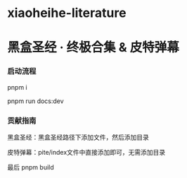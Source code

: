 # xiaoheihe-literature

# 黑盒圣经 · 终极合集 & 皮特弹幕

### 启动流程

pnpm i

pnpm run docs:dev

### 贡献指南

黑盒圣经：黑盒圣经路径下添加文件，然后添加目录

皮特弹幕：pite/index文件中直接添加即可，无需添加目录

最后 pnpm build